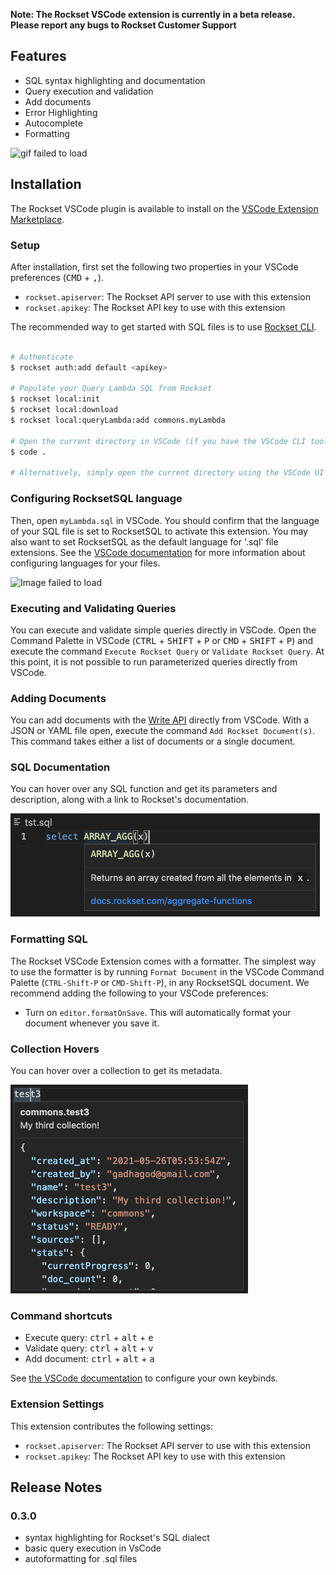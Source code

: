 **Note: The Rockset VSCode extension is currently in a beta release. Please report any bugs to Rockset Customer Support**
## Features

- SQL syntax highlighting and documentation
- Query execution and validation
- Add documents
- Error Highlighting
- Autocomplete
- Formatting

![gif failed to load](/packages/rscode/assets/vscode-readme.gif)

## Installation

The Rockset VSCode plugin is available to install on the [VSCode Extension Marketplace](https://code.visualstudio.com/docs/editor/extension-gallery).

### Setup

After installation, first set the following two properties in your VSCode preferences (<kbd>CMD</kbd> + <kbd>,</kbd>).

- `rockset.apiserver`: The Rockset API server to use with this extension
- `rockset.apikey`: The Rockset API key to use with this extension

The recommended way to get started with SQL files is to use [Rockset CLI](/packages/cli).

```sh

# Authenticate
$ rockset auth:add default <apikey>

# Populate your Query Lambda SQL from Rockset
$ rockset local:init
$ rockset local:download
$ rockset local:queryLambda:add commons.myLambda

# Open the current directory in VSCode (if you have the VSCode CLI tools)
$ code .

# Alternatively, simply open the current directory using the VSCode UI
```

### Configuring RocksetSQL language

Then, open `myLambda.sql` in VSCode. You should confirm that the language of your SQL file is set to RocksetSQL to activate this extension. You may also want to set RocksetSQL as the default language for '.sql' file extensions. See the [VSCode documentation](https://code.visualstudio.com/docs/languages/overview#_changing-the-language-for-the-selected-file) for more information about configuring languages for your files.

![Image failed to load](/packages/rscode/assets/rockset-sql.png)

### Executing and Validating Queries
You can execute and validate simple queries directly in VSCode. Open the Command Palette in VSCode (<kbd>CTRL</kbd> + <kbd>SHIFT</kbd> + <kbd>P</kbd> or <kbd>CMD</kbd> + <kbd>SHIFT</kbd> + <kbd>P</kbd>) and execute the command `Execute Rockset Query` or `Validate Rockset Query`. At this point, it is not possible to run parameterized queries directly from VSCode.

### Adding Documents
You can add documents with the [Write API](https://docs.rockset.com/write-api/) directly from VSCode. With a JSON or YAML file open, execute the command `Add Rockset Document(s)`. This command takes either a list of documents or a single document.

### SQL Documentation
You can hover over any SQL function and get its parameters and description, along with a link to Rockset's documentation.

![Image failed to load](/packages/rscode/assets/vscode-readme-sql-hover.png)

### Formatting SQL
The Rockset VSCode Extension comes with a formatter. The simplest way to use the formatter is by running `Format Document` in the VSCode Command Palette (`CTRL-Shift-P` or `CMD-Shift-P`), in any RocksetSQL document. We recommend adding the following to your VSCode preferences:

- Turn on `editor.formatOnSave`. This will automatically format your document whenever you save it.

### Collection Hovers
You can hover over a collection to get its metadata.

![image failed to load](/packages/rscode/assets/vscode-readme-collection.png)

### Command shortcuts
- Execute query: <kbd>ctrl</kbd> + <kbd>alt</kbd> + <kbd>e</kbd>
- Validate query: <kbd>ctrl</kbd> + <kbd>alt</kbd> + <kbd>v</kbd>
- Add document: <kbd>ctrl</kbd> + <kbd>alt</kbd> + <kbd>a</kbd>

See [the VSCode documentation](https://code.visualstudio.com/docs/getstarted/keybindings#_keyboard-shortcuts-editor) to configure your own keybinds.

### Extension Settings

This extension contributes the following settings:

- `rockset.apiserver`: The Rockset API server to use with this extension
- `rockset.apikey`: The Rockset API key to use with this extension

## Release Notes

### 0.3.0

- syntax highlighting for Rockset's SQL dialect
- basic query execution in VsCode
- autoformatting for .sql files

